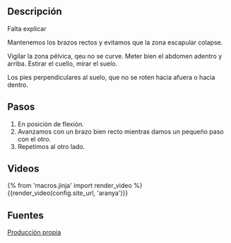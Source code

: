 ## Descripción

Falta explicar

Mantenemos los brazos rectos y evitamos que la zona escapular colapse.

Vigilar la zona pélvica, qeu no se curve. Meter bien el abdomen adentro y arriba. Estirar el cuello, mirar el suelo.

Los pies perpendiculares al suelo, que no se roten hacia afuera o hacia dentro.

## Pasos

1. En posición de flexión.
2. Avanzamos con un brazo bien recto mientras damos un pequeño paso con el otro.
3. Repetimos al otro lado.

## Videos

{% from 'macros.jinja' import render_video %}
{{render_video(config.site_url, 'aranya')}}

## Fuentes

[Producción propia]({{config.site_url}})
